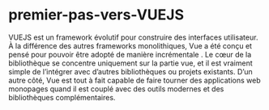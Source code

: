 # premier-pas-vers-VUEJS
VUEJS est un framework évolutif pour construire des interfaces utilisateur. À la différence des autres frameworks monolithiques, Vue a été conçu et pensé pour pouvoir être adopté de manière incrémentale . Le cœur de la bibliothèque se concentre uniquement sur la partie vue, et il est vraiment simple de l’intégrer avec d’autres bibliothèques ou projets existants. D’un autre côté, Vue est tout à fait capable de faire tourner des applications web monopages quand il est couplé avec des outils modernes et des bibliothèques complémentaires.
